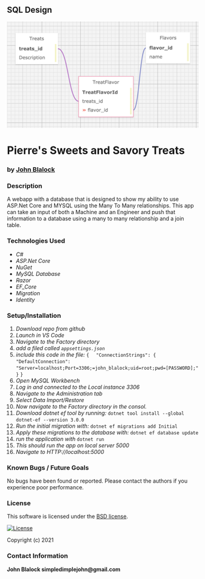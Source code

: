 ## SQL Design
![screenshot](database_image.png)

# __Pierre's Sweets and Savory Treats__
### by [John Blalock](https://github.com/simpledimplejohn) 

### __Description__
A webapp with a database that is designed to show my ability to use ASP.Net Core and MYSQL using the Many To Many relationships.  This app can take an input of both a Machine and an Engineer and push that information to a database using a many to many relationship and a join table.


### __Technologies Used__

* _C#_
* _ASP.Net Core_
* _NuGet_
* _MySQL Database_
* _Razor_
* _EF_Core_
* _Migration_
* _Identity_


### __Setup/Installation__

1. _Download repo from github_
2. _Launch in VS Code_
3. _Navigate to the Factory directory_
4. _add a filed called `appsettings.json`_
5. _include this code in the file:_
    `{`
`  "ConnectionStrings": {`
`      "DefaultConnection": "Server=localhost;Port=3306;=john_blalock;uid=root;pwd=[PASSWORD];"`
`  }`
`}`
6. _Open MySQL Workbench_
7. _Log in and connected to the Local instance 3306_
8. _Navigate to the Administration tab_
9. _Select Data Import/Restore_
10. _Now navigate to the Factory directory in the consol._
11. _Download dotnet ef tool by running:_
    `dotnet tool install --global dotnet-ef --version 3.0.0`
12. _Run the initial migration with:_
    `dotnet ef migrations add Initial`
13. _Apply these migrations to the database with:_
    `dotnet ef database update`
14. _run the application with_
    `dotnet run` 
15. _This should run the app on local server 5000_
16. _Navigate to HTTP://localhost:5000_


### __Known Bugs / Future Goals__
No bugs have been found or reported. Please contact the authors if you experience poor performance.



### __License__
This software is licensed under the [BSD license](license.txt).

[![License](https://img.shields.io/badge/License-BSD%202--Clause-orange.svg)](https://opensource.org/licenses/BSD-2-Clause)

Copyright (c) 2021 

### __Contact Information__
 __John Blalock simpledimplejohn@gmail.com__
